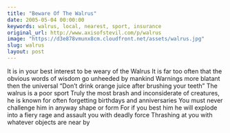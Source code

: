 ```yaml
---
title: "Beware Of The Walrus"
date: 2005-05-04 00:00:00
keywords: walrus, local, nearest, sport, insurance
original_url: http://www.axisofstevil.com/p/walrus
image: "https://d3e878vmunx8cm.cloudfront.net/assets/walrus.jpg"
slug: walrus
layout: post
---
```


It is in your best interest to be weary of the Walrus It is far too often that the obvious words of wisdom go unheeded by mankind Warnings more blatant then the universal “Don’t drink orange juice after brushing your teeth” The walrus is a poor sport Truly the most brash and inconsiderate of creatures, he is known for often forgetting birthdays and anniversaries You must never challenge him in anyway shape or form For if you best him he will explode into a fiery rage and assault you with deadly force Thrashing at you with whatever objects are near by

